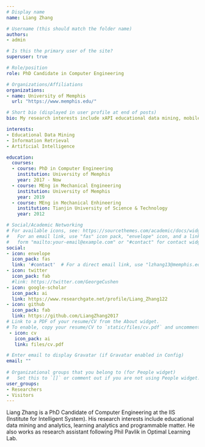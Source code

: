 ```yaml
---
# Display name
name: Liang Zhang

# Username (this should match the folder name)
authors:
- admin

# Is this the primary user of the site?
superuser: true

# Role/position
role: PhD Candidate in Computer Engineering

# Organizations/Affiliations
organizations:
- name: University of Memphis
  url: "https://www.memphis.edu/"

# Short bio (displayed in user profile at end of posts)
bio: My research interests include xAPI educational data mining, mobile computing and programmable matter.

interests:
- Educational Data Mining
- Information Retrieval
- Artificial Intelligence

education:
  courses:
  - course: PhD in Computer Engineering
    institution: University of Memphis
    year: 2017 - Now
  - course: MEng in Mechanical Engineering
    institution: University of Memphis
    year: 2019 
  - course: MEng in Mechanical Enhineering
    institution: Tianjin University of Science & Technology
    year: 2012

# Social/Academic Networking
# For available icons, see: https://sourcethemes.com/academic/docs/widgets/#icons
#   For an email link, use "fas" icon pack, "envelope" icon, and a link in the
#   form "mailto:your-email@example.com" or "#contact" for contact widget.
social:
- icon: envelope
  icon_pack: fas
  link: '#contact'  # For a direct email link, use "lzhang13@memphis.edu".
- icon: twitter
  icon_pack: fab
  #link: https://twitter.com/GeorgeCushen
- icon: google-scholar
  icon_pack: ai
  link: https://www.researchgate.net/profile/Liang_Zhang122
- icon: github
  icon_pack: fab
  link: https://github.com/LiangZhang2017
# Link to a PDF of your resume/CV from the About widget.
# To enable, copy your resume/CV to `static/files/cv.pdf` and uncomment the lines below.  
 - icon: cv
   icon_pack: ai
   link: files/cv.pdf

# Enter email to display Gravatar (if Gravatar enabled in Config)
email: ""
  
# Organizational groups that you belong to (for People widget)
#   Set this to `[]` or comment out if you are not using People widget.  
user_groups:
- Researchers
- Visitors
---
```


Liang Zhang is a PhD Candidate of Computer Engineering at the IIS (Institute for Intelligent System). His research interests include educational data mining and analytics, learning analytics and programmable matter. He also works as research assistant following Phil Pavlik in Optimal Learning Lab.  


